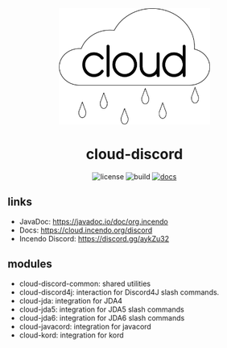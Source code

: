 <div align="center">
<img src="https://github.com/Incendo/cloud/raw/master/img/CloudNew.png" width="300px"/>
<br/>
<h1>cloud-discord</h1>

![license](https://img.shields.io/github/license/incendo/cloud.svg)
![build](https://img.shields.io/github/actions/workflow/status/incendo/cloud-discord/build.yml?logo=github)
[![docs](https://img.shields.io/readthedocs/incendocloud?logo=readthedocs)](https://cloud.incendo.org)
</div>

## links

- JavaDoc: https://javadoc.io/doc/org.incendo
- Docs: https://cloud.incendo.org/discord
- Incendo Discord: https://discord.gg/aykZu32

## modules

- cloud-discord-common: shared utilities
- cloud-discord4j: interaction for Discord4J slash commands.
- cloud-jda: integration for JDA4
- cloud-jda5: integration for JDA5 slash commands
- cloud-jda6: integration for JDA6 slash commands
- cloud-javacord: integration for javacord
- cloud-kord: integration for kord
